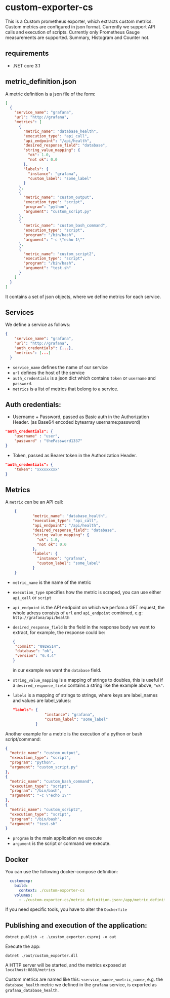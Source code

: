# custom-exporter-cs

This is a Custom prometheus exporter, which extracts custom metrics.
Custom metrics are configured in json format. 
Currently we support API calls and execution of scripts.
Currently only Prometheus Gauge measurements are supported. Summary, Histogram and Counter not.

## requirements
- .NET core 3.1

## metric_definition.json
A metric definition is a json file of the form:
```json
[
  {
    "service_name": "grafana",
    "url": "http://grafana",
    "metrics": [
      {
        "metric_name": "database_health",
        "execution_type": "api_call",
        "api_endpoint": "/api/health",
        "desired_response_field": "database",
        "string_value_mapping": {
          "ok": 1.0,
          "not ok": 0.0
        },
        "labels": {
          "instance": "grafana",
          "custom_label": "some_label"
        }
      },
      {
        "metric_name": "custom_output",
        "execution_type": "script",
        "program": "python",
        "argument": "custom_script.py"
      },
      {
        "metric_name": "custom_bash_command",
        "execution_type": "script",
        "program": "/bin/bash",
        "argument": "-c \"echo 1\""
      },
      {
        "metric_name": "custom_script2",
        "execution_type": "script",
        "program": "/bin/bash",
        "argument": "test.sh"
      }
    ]
  }
]
```
It contains a set of json objects, where we define metrics for each service.

## Services

We define a service as follows: 
```json
{
    "service_name": "grafana",
    "url": "http://grafana",
    "auth_credentials": {...},
    "metrics": [...]
  }
```
- `service_name` defines the name of our service
- `url` defines the host of the service
- `auth_credentials` is a json dict which contains `token` or `username` and `password`.
- `metrics` is a list of metrics that belong to a service.

## Auth credentials:
- Username + Password, passed as Basic auth in the Authorization Header. (as Base64 encoded bytearray username:password)
```json
"auth_credentials": {
    "username" : "user",
    "password" : "thePassword1337"
}
```
- Token, passed as Bearer token in the Authorization Header.
```json
"auth_credentials": {
    "token": "xxxxxxxxx"
}
```

## Metrics
A `metric` can be an API call: 
```json
    {
            "metric_name": "database_health",
            "execution_type": "api_call",
            "api_endpoint": "/api/health",
            "desired_response_field": "database",
            "string_value_mapping": {
              "ok": 1.0,
              "not ok": 0.0
            },
            "labels": {
              "instance": "grafana",
              "custom_label": "some_label"
            }
    }
```
- `metric_name` is the name of the metric
- `execution_type` specifies how the metric is scraped, you can use either `api_call` or `script`
- `api_endpoint` is the API endpoint on which we perfom a GET request,
      the whole adress consists of `url` and `api_endpoint` combined, e.g: `http://grafana/api/health`
- `desired_response_field` is the field in the response body we want to extract, for example, the response could be:
    ```json
    {
     "commit": "092e514",
     "database": "ok",
     "version": "6.4.4"
    }
    ```
    in our example we want the `database` field.
- `string_value_mapping` is a mapping of strings to doubles, 
      this is useful if a `desired_response_field` contains a string like the example above, `"ok"`.

- `labels` is a mapping of strings to strings, where keys are label_names and values are label_values:
    ```json
    "labels": {
                  "instance": "grafana",
                  "custom_label": "some_label"
              }
    ```

Another example for a metric is the execution of a python or bash script/command:
```json
{
  "metric_name": "custom_output",
  "execution_type": "script",
  "program": "python",
  "argument": "custom_script.py"
},
{
  "metric_name": "custom_bash_command",
  "execution_type": "script",
  "program": "/bin/bash",
  "argument": "-c \"echo 1\""
},
{
  "metric_name": "custom_script2",
  "execution_type": "script",
  "program": "/bin/bash",
  "argument": "test.sh"
}
```
- `program` is the main application we execute
- `argument` is the script or command we execute.


## Docker
You can use the following docker-compose definition:
```yml
  customexp:
    build:
      context: ./custom-exporter-cs
    volumes:
      - ./custom-exporter-cs/metric_definition.json:/app/metric_definition.json
```
If you need specific tools, you have to alter the `Dockerfile`

## Publishing and execution of the application:
```
dotnet publish -c .\custom_exporter.csproj -o out
```
Execute the app: 
```
dotnet ./out/custom_exporter.dll
```

A HTTP server will be started, and the metrics exposed at `localhost:8888/metrics`

Custom metrics are named like this: `<service_name>_<metric_name>`, e.g. the `database_health` metric we defined in the `grafana` service, is exported as `grafana_database_health`.